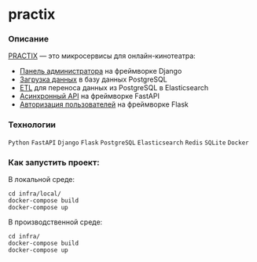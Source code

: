 # practix

### **Описание**

[PRACTIX](https://github.com/MironBerch/practix) — это микросервисы для онлайн-кинотеатра:
- [Панель администратора](https://github.com/MironBerch/practix/tree/main/images/admin-panel) на фреймворке Django
- [Загрузка данных](https://github.com/MironBerch/practix/tree/main/images/admin-panel/scripts/load_db) в базу данных PostgreSQL
- [ETL](https://github.com/MironBerch/practix/tree/main/images/etl) для переноса данных из PostgreSQL в Elasticsearch
- [Асинхронный API](https://github.com/MironBerch/practix/tree/main/images/async-api) на фреймворке FastAPI
- [Авторизация пользователей](https://github.com/MironBerch/practix/tree/main/images/auth) на фреймворке Flask

### **Технологии**

```Python``` ```FastAPI``` ```Django``` ```Flask``` ```PostgreSQL``` ```Elasticsearch``` ```Redis``` ```SQLite``` ```Docker```

### **Как запустить проект:**

В локальной среде:
```shell
cd infra/local/
docker-compose build
docker-compose up
```

В производственной среде:
```shell
cd infra/
docker-compose build
docker-compose up
```

